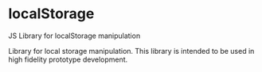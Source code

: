 # localStorage
JS Library for localStorage manipulation

Library for local storage manipulation. This library is intended to be used in high fidelity prototype development.

